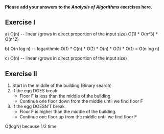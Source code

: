 #### Please add your answers to the ***Analysis of  Algorithms*** exercises here.

## Exercise I

a) O(n) -- linear (grows in direct proportion of the input size) O(1) * O(n^3) * O(n^2)


b) O(n log n) -- logarithmic O(1) * O(n) * O(1) * O(n) * O(1) * O(1) = O(n log n)


c) O(n) -- linear (grows in direct proportion of the input size)

## Exercise II


1. Start in the middle of the building (Binary search)
2. If the egg DOES break:
    - Floor F is less than the middle of the building.
    - Continue one floor down from the middle until we find floor F
3. If the egg DOESN'T break 
    - Floor F is higher than the middle of the building.
    - Continue one floor up from the middle until we find floor F

O(logN) because 1/2 time